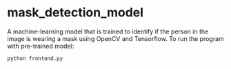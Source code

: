 # mask_detection_model
A machine-learning model that is trained to identify if the person in the image is wearing a mask using OpenCV and Tensorflow.
To run the program with pre-trained model:
```
python frontend.py
```
